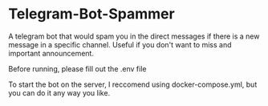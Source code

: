 # Telegram-Bot-Spammer
A telegram bot that would spam you in the direct messages if there is a new message in a specific channel. Useful if you don't want to miss and important announcement.

Before running, please fill out the .env file

To start the bot on the server, I reccomend using docker-compose.yml, but you can do it any way you like.
